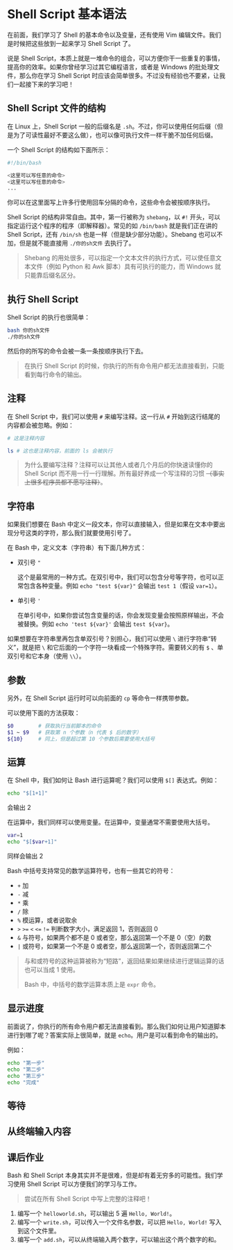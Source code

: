 # Shell Script 基本语法

在前面，我们学习了 Shell 的基本命令以及变量，还有使用 Vim 编辑文件。我们是时候把这些放到一起来学习 Shell Script 了。

说是 Shell Script，本质上就是一堆命令的组合，可以方便你干一些重复的事情，提高你的效率。如果你曾经学习过其它编程语言，或者是 Windows 的批处理文件，那么你在学习 Shell Script 时应该会简单很多。不过没有经验也不要紧，让我们一起接下来的学习吧！

## Shell Script 文件的结构

在 Linux 上，Shell Script 一般的后缀名是 `.sh`。不过，你可以使用任何后缀（但是为了可读性最好不要这么做），也可以像可执行文件一样干脆不加任何后缀。

一个 Shell Script 的结构如下面所示：

```bash
#!/bin/bash

<这里可以写任意的命令>
<这里可以写任意的命令>
...
```

你可以在这里面写上许多行使用回车分隔的命令，这些命令会被按顺序执行。

Shell Script 的结构非常自由。其中，第一行被称为 `shebang`，以 `#!` 开头，可以指定运行这个程序的程序（即解释器）。常见的如 `/bin/bash` 就是我们正在讲的 Shell Script，还有 `/bin/sh` 也是一样（但是缺少部分功能）。Shebang 也可以不加，但是就不能直接用 `./你的sh文件` 去执行了。

> Shebang 的用处很多，可以指定一个文本文件的执行方式，可以使任意文本文件（例如 Python 和 Awk 脚本）具有可执行的能力，而 Windows 就只能靠后缀名区分。

## 执行 Shell Script

Shell Script 的执行也很简单：

```bash
bash 你的sh文件
./你的sh文件
```

然后你的所写的命令会被一条一条按顺序执行下去。

> 在执行 Shell Script 的时候，你执行的所有命令用户都无法直接看到，只能看到每行命令的输出。

## 注释

在 Shell Script 中，我们可以使用 `#` 来编写注释。这一行从 `#` 开始到这行结尾的内容都会被忽略。例如：

```bash
# 这是注释内容

ls # 这也是注释内容，前面的 ls 会被执行
```

> 为什么要编写注释？注释可以让其他人或者几个月后的你快速读懂你的 Shell Script 而不用一行一行理解。所有最好养成一个写注释的习惯 ~~（事实上很多程序员都不愿写注释）~~。

## 字符串

如果我们想要在 Bash 中定义一段文本，你可以直接输入，但是如果在文本中要出现分号这类的字符，那么我们就要使用引号了。

在 Bash 中，定义文本（字符串）有下面几种方式：

- 双引号 `"`
  
  这个是最常用的一种方式。在双引号中，我们可以包含分号等字符，也可以正常包含各种变量。例如 `echo "test ${var}"` 会输出 `test 1`（假设 `var=1`）。

- 单引号 `'`
  
  在单引号中，如果你尝试包含变量的话，你会发现变量会按照原样输出，不会被替换。例如 `echo 'test ${var}'` 会输出 `test ${var}`。

如果想要在字符串里再包含单双引号？别担心，我们可以使用 `\` 进行字符串“转义”，就是把 `\` 和它后面的一个字符一块看成一个特殊字符。需要转义的有 `$` 、单双引号和它本身（使用 `\\`）。

## 参数

另外，在 Shell Script 运行时可以向前面的 `cp` 等命令一样携带参数。

可以使用下面的方法获取：

```bash
$0        # 获取执行当前脚本的命令
$1 ~ $9   # 获取第 n 个参数（n 代表 $ 后的数字）
${10}     # 同上，但是超过第 10 个参数后需要使用大括号
```

## 运算

在 Shell 中，我们如何让 Bash 进行运算呢？我们可以使用 `$[]` 表达式。例如：

```bash
echo "$[1+1]"
```

会输出 2

在运算中，我们同样可以使用变量。在运算中，变量通常不需要使用大括号。

```bash
var=1
echo "$[$var+1]"
```

同样会输出 2

Bash 中括号支持常见的数学运算符号，也有一些其它的符号：

- `+` 加
- `-` 减
- `*` 乘
- `/` 除
- `%` 模运算，或者说取余
- `>` `>=` `<` `<=` `!=` 判断数字大小，满足返回 1，否则返回 0
- `&` 与符号，如果两个都不是 0 或者空，那么返回第一个不是 0（空）的数
- `|` 或符号，如果第一个不是 0 或者空，那么返回第一个，否则返回第二个

> 与和或符号的这种运算被称为“短路”，返回结果如果继续进行逻辑运算的话也可以当成 1 使用。
>
> Bash 中，中括号的数学运算本质上是 `expr` 命令。

## 显示进度

前面说了，你执行的所有命令用户都无法直接看到。那么我们如何让用户知道脚本进行到哪了呢？答案实际上很简单，就是 `echo`。用户是可以看到命令的输出的。

例如：

```bash
echo "第一步"
echo "第二步"
echo "第三步"
echo "完成"
```

## 等待

## 从终端输入内容

## 课后作业

Bash 和 Shell Script 本身其实并不是很难，但是却有着无穷多的可能性。我们学习使用 Shell Script 可以方便我们的学习与工作。

> 尝试在所有 Shell Script 中写上完整的注释吧！

1. 编写一个 `helloworld.sh`，可以输出 5 遍 `Hello, World!`。
2. 编写一个 `write.sh`，可以传入一个文件名参数，可以把 `Hello, World!` 写入到这个文件里。
3. 编写一个 `add.sh`，可以从终端输入两个数字，可以输出这个两个数字的和。
